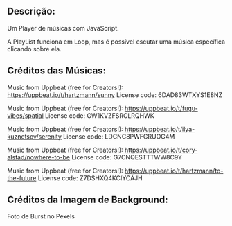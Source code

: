 ## Descrição:
Um Player de músicas com JavaScript.

A PlayList funciona em Loop, mas é possível 
escutar uma música específica clicando sobre ela.

## Créditos das Músicas:

Music from Uppbeat (free for Creators!):
https://uppbeat.io/t/hartzmann/sunny
License code: 6DAD83WTXYS1E8NZ

Music from Uppbeat (free for Creators!):
https://uppbeat.io/t/fugu-vibes/spatial
License code: GW1KVZFSRCLRQHWK

Music from Uppbeat (free for Creators!):
https://uppbeat.io/t/ilya-kuznetsov/serenity
License code: LDCNC8PWFGRUOG4M

Music from Uppbeat (free for Creators!):
https://uppbeat.io/t/cory-alstad/nowhere-to-be
License code: G7CNQESTTTWW8C9Y

Music from Uppbeat (free for Creators!):
https://uppbeat.io/t/hartzmann/to-the-future
License code: Z7DSHXQ4KCIYCAJH

## Créditos da Imagem de Background:

Foto de Burst no Pexels

